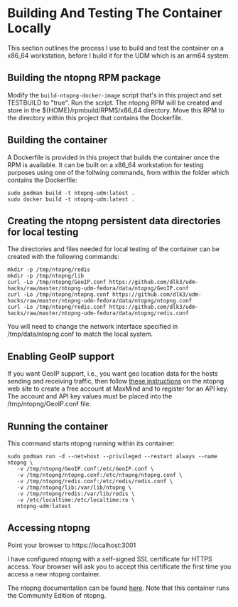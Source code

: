 # Building And Testing The Container Locally

This section outlines the process I use to build and test the container on a x86_64 workstation, before I build it for the UDM which is an arm64 system.

## Building the ntopng RPM package

Modify the <code>build-ntopng-docker-image</code> script that's in this project and set TESTBUILD to "true".  Run the script.  The ntopng RPM will be created and store in the ${HOME}/rpmbuild/RPMS/x86_64 directory.  Move this RPM to the directory within this project that contains the Dockerfile.

## Building the container

A Dockerfile is provided in this project that builds the container once the RPM is available.  It can be built on a x86_64 workstation for testing purposes using one of the follwing commands, from within the folder which contains the Dockerfile:

```
sudo podman build -t ntopng-udm:latest .
sudo docker build -t ntopng-udm:latest .
```

## Creating the ntopng persistent data directories for local testing

The directories and files needed  for local testing of the container can be created with the following commands:

```
mkdir -p /tmp/ntopng/redis
mkdir -p /tmp/ntopng/lib
curl -Lo /tmp/ntopng/GeoIP.conf https://github.com/dlk3/udm-hacks/raw/master/ntopng-udm-fedora/data/ntopng/GeoIP.conf
curl -Lo /tmp/ntopng/ntopng.conf https://github.com/dlk3/udm-hacks/raw/master/ntopng-udm-fedora/data/ntopng/ntopng.conf
curl -Lo /tmp/ntopng/redis.conf https://github.com/dlk3/udm-hacks/raw/master/ntopng-udm-fedora/data/ntopng/redis.conf
```

You will need to change the network interface specified in /tmp/data/ntopng.conf to match the local system.

## Enabling GeoIP support

If you want GeoIP support, i.e., you want geo location data for the hosts sending and receiving traffic, then follow [these instructions](https://github.com/ntop/ntopng/blob/dev/doc/README.geolocation.md) on the ntopng web site to create a free account at MaxMind and to register for an API key.  The account and API key values must be placed into the /tmp/ntopng/GeoIP.conf file.

## Running the container

This command starts ntopng running within its container:
```
sudo podman run -d --net=host --privileged --restart always --name ntopng \
   -v /tmp/ntopng/GeoIP.conf:/etc/GeoIP.conf \
   -v /tmp/ntopng/ntopng.conf:/etc/ntopng/ntopng.conf \
   -v /tmp/ntopng/redis.conf:/etc/redis/redis.conf \
   -v /tmp/ntopng/lib:/var/lib/ntopng \
   -v /tmp/ntopng/redis:/var/lib/redis \
   -v /etc/localtime:/etc/localtime:ro \
   ntopng-udm:latest
```

## Accessing ntopng

Point your browser to https://localhost:3001

I have configured ntopng with a self-signed SSL certificate for HTTPS access.  Your browser will ask you to accept this certificate the first time you access a new ntopng container.

The ntopng documentation can be found [here](https://www.ntop.org/guides/ntopng/).  Note that this container runs the Community Edition of ntopng.

